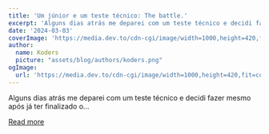 ```yaml
---
title: 'Um júnior e um teste técnico: The battle.'
excerpt: 'Alguns dias atrás me deparei com um teste técnico e decidi fazer mesmo após já ter finalizado o...'
date: '2024-03-03'
coverImage: 'https://media.dev.to/cdn-cgi/image/width=1000,height=420,fit=cover,gravity=auto,format=auto/https%3A%2F%2Fdev-to-uploads.s3.amazonaws.com%2Fuploads%2Farticles%2F7r7roelir0n9z6d12xyy.jpg'
author:
  name: Koders
  picture: "assets/blog/authors/koders.png"
ogImage:
  url: 'https://media.dev.to/cdn-cgi/image/width=1000,height=420,fit=cover,gravity=auto,format=auto/https%3A%2F%2Fdev-to-uploads.s3.amazonaws.com%2Fuploads%2Farticles%2F7r7roelir0n9z6d12xyy.jpg'
---
```


Alguns dias atrás me deparei com um teste técnico e decidi fazer mesmo após já ter finalizado o...

[Read more](https://dev.to/clintonrocha98/um-junior-e-um-teste-tecnico-the-battle-4c5b)

